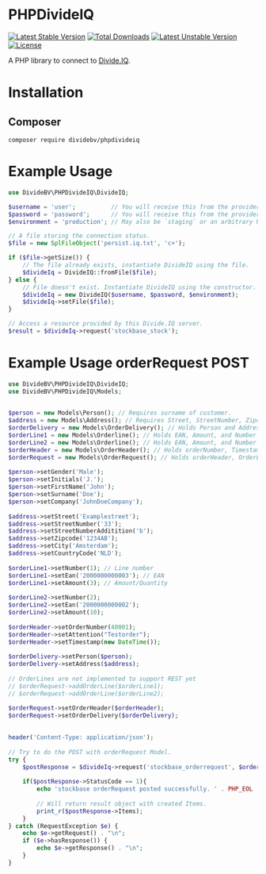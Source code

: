 PHPDivideIQ
===========

[![Latest Stable Version](https://poser.pugx.org/dividebv/phpdivideiq/v/stable)](https://packagist.org/packages/dividebv/phpdivideiq)
[![Total Downloads](https://poser.pugx.org/dividebv/phpdivideiq/downloads)](https://packagist.org/packages/dividebv/phpdivideiq)
[![Latest Unstable Version](https://poser.pugx.org/dividebv/phpdivideiq/v/unstable)](https://packagist.org/packages/dividebv/phpdivideiq)
[![License](https://poser.pugx.org/dividebv/phpdivideiq/license)](https://packagist.org/packages/dividebv/phpdivideiq)

A PHP library to connect to [Divide.IQ](http://www.divide.nl).

Installation
============

## Composer

`composer require dividebv/phpdivideiq`

Example Usage
=============

```php
use DivideBV\PHPDivideIQ\DivideIQ;

$username = 'user';          // You will receive this from the provider.
$password = 'password';      // You will receive this from the provider.
$environment = 'production'; // May also be `staging` or an arbitrary URL.

// A file storing the connection status.
$file = new SplFileObject('persist.iq.txt', 'c+');

if ($file->getSize()) {
    // The file already exists, instantiate DivideIQ using the file.
    $divideIq = DivideIQ::fromFile($file);
} else {
    // File doesn't exist. Instantiate DivideIQ using the constructor.
    $divideIq = new DivideIQ($username, $password, $environment);
    $divideIq->setFile($file);
}

// Access a resource provided by this Divide.IQ server.
$result = $divideIq->request('stockbase_stock');
```

Example Usage orderRequest POST
=============
```php
use DivideBV\PHPDivideIQ\DivideIQ;
use DivideBV\PHPDivideIQ\Models;
 

$person = new Models\Person(); // Requires surname of customer.
$address = new Models\Address(); // Requires Street, StreetNumber, Zipcode, City and CountryCode in ISO3 format. (NLD)
$orderDelivery = new Models\OrderDelivery(); // Holds Person and Address to deliver.
$orderLine1 = new Models\Orderline(); // Holds EAN, Amount, and Number of the number of orderline (1).
$orderLine2 = new Models\Orderline(); // Holds EAN, Amount, and Number of the number of orderline (2).
$orderHeader = new Models\OrderHeader(); // Holds orderNumber, Timestamp, and additional information.
$orderRequest = new Models\OrderRequest(); // Holds orderHeader, OrderLines, and OrderDelivery
 
$person->setGender('Male');
$person->setInitials('J.');
$person->setFirstName('John');
$person->setSurname('Doe');
$person->setCompany('JohnDoeCompany');
 
$address->setStreet('Examplestreet');
$address->setStreetNumber('33');
$address->setStreetNumberAdditition('b');
$address->setZipcode('1234AB');
$address->setCity('Amsterdam');
$address->setCountryCode('NLD');
 
$orderLine1->setNumber(1); // Line number
$orderLine1->setEan('2000000000003'); // EAN
$orderLine1->setAmount(3); // Amount/Quantity
 
$orderLine2->setNumber(2);
$orderLine2->setEan('2000000000002');
$orderLine2->setAmount(10);
 
$orderHeader->setOrderNumber(40001);
$orderHeader->setAttention("Testorder");
$orderHeader->setTimestamp(new DateTime());
 
$orderDelivery->setPerson($person);
$orderDelivery->setAddress($address);
 
// OrderLines are not implemented to support REST yet
// $orderRequest->addOrderLine($orderLine1);
// $orderRequest->addOrderLine($orderLine2);
 
$orderRequest->setOrderHeader($orderHeader);
$orderRequest->setOrderDelivery($orderDelivery);

 
header('Content-Type: application/json');
 
// Try to do the POST with orderRequest Model.
try {
    $postResponse = $divideIq->request('stockbase_orderrequest', $orderRequest->toArray(), 'POST');
     
    if($postResponse->StatusCode == 1){
        echo 'stockbase orderRequest posted successfully. ' . PHP_EOL . PHP_EOL;
         
        // Will return result object with created Items.
        print_r($postResponse->Items); 
    }
} catch (RequestException $e) {
    echo $e->getRequest() . "\n";
    if ($e->hasResponse()) {
        echo $e->getResponse() . "\n";
    }
}
```